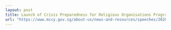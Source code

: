 ```yaml
---
layout: post
title: Launch of Crisis Preparedness for Religious Organisations Programme, Speech by Minister Grace Fu
url: "https://www.mccy.gov.sg/about-us/news-and-resources/speeches/2020/jan/crisis-preparedness-for-religious-organisations-programme"
---
```

